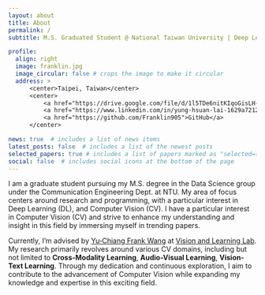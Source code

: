 ```yaml
---
layout: about
title: About
permalink: /
subtitle: M.S. Graduated Student @ National Taiwan University | Deep Learning | Computer Vision

profile:
  align: right
  image: franklin.jpg
  image_circular: false # crops the image to make it circular
  address: >
      <center>Taipei, Taiwan</center>
      <center>
          <a href="https://drive.google.com/file/d/1l5TDe6nitKIqoGisLH-Rj9pFs3SORtTN/view?usp=drive_link">Resume</a> | 
          <a href="https://www.linkedin.com/in/yung-hsuan-lai-1629a7212/">LinkedIn</a> | 
          <a href="https://github.com/Franklin905">GitHub</a>
      </center>

news: true  # includes a list of news items
latest_posts: false  # includes a list of the newest posts
selected_papers: true # includes a list of papers marked as "selected={true}"
social: false  # includes social icons at the bottom of the page
---
```

I am a graduate student pursuing my M.S. degree in the Data Science group under the Communication Engineering Dept. at NTU. My area of focus centers around research and programming, with a particular interest in Deep Learning (DL), and Computer Vision (CV). I have a particular interest in Computer Vision (CV) and strive to enhance my understanding and insight in this field by immersing myself in trending papers. 
<!-- Besides, one of my notable strengths lies in my exceptional problem-solving skills. I possess an unwavering eagerness to learn and adapt to new technologies and tools, always striving to meet the demands of each project I undertake. -->

Currently, I’m advised by [Yu‑Chiang Frank Wang](http://vllab.ee.ntu.edu.tw/ycwang.html) at [Vision and Learning Lab](http://vllab.ee.ntu.edu.tw/). My research primarily revolves around various CV domains, including but not limited to **Cross-Modality Learning**, **Audio-Visual Learning**, **Vision-Text Learning**. Through my dedication and continuous exploration, I aim to contribute to the advancement of Computer Vision while expanding my knowledge and expertise in this exciting field.


